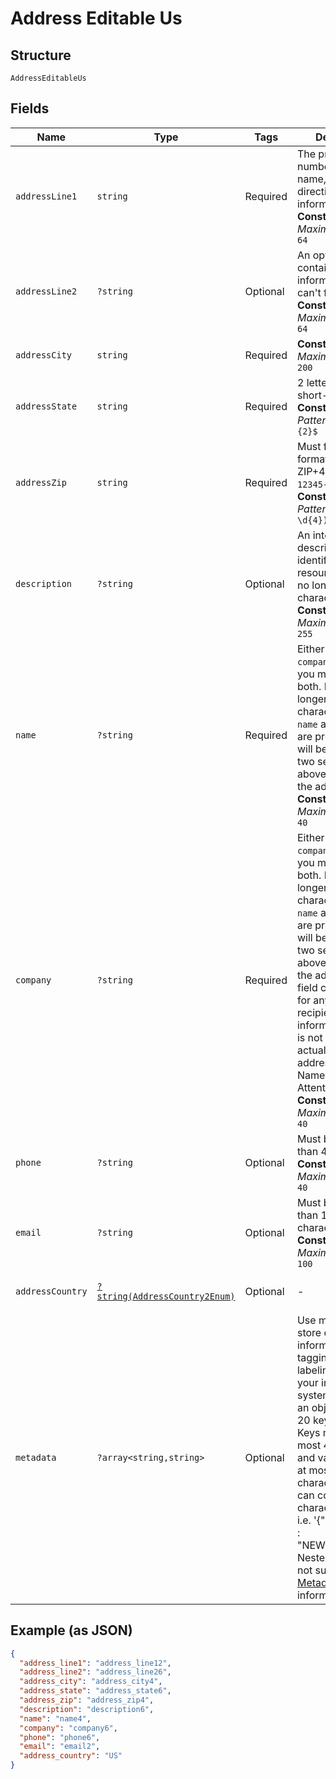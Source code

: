 
# Address Editable Us

## Structure

`AddressEditableUs`

## Fields

| Name | Type | Tags | Description | Getter | Setter |
|  --- | --- | --- | --- | --- | --- |
| `addressLine1` | `string` | Required | The primary number, street name, and directional information.<br>**Constraints**: *Maximum Length*: `64` | getAddressLine1(): string | setAddressLine1(string addressLine1): void |
| `addressLine2` | `?string` | Optional | An optional field containing any information which can't fit into line 1.<br>**Constraints**: *Maximum Length*: `64` | getAddressLine2(): ?string | setAddressLine2(?string addressLine2): void |
| `addressCity` | `string` | Required | **Constraints**: *Maximum Length*: `200` | getAddressCity(): string | setAddressCity(string addressCity): void |
| `addressState` | `string` | Required | 2 letter state short-name code<br>**Constraints**: *Pattern*: `^[a-zA-Z]{2}$` | getAddressState(): string | setAddressState(string addressState): void |
| `addressZip` | `string` | Required | Must follow the ZIP format of `12345` or ZIP+4 format of `12345-1234`.<br>**Constraints**: *Pattern*: `^\d{5}(-\d{4})?$` | getAddressZip(): string | setAddressZip(string addressZip): void |
| `description` | `?string` | Optional | An internal description that identifies this resource. Must be no longer than 255 characters.<br>**Constraints**: *Maximum Length*: `255` | getDescription(): ?string | setDescription(?string description): void |
| `name` | `?string` | Required | Either `name` or `company` is required, you may also add both. Must be no longer than 40 characters. If both `name` and `company` are provided, they will be printed on two separate lines above the rest of the address.<br>**Constraints**: *Maximum Length*: `40` | getName(): ?string | setName(?string name): void |
| `company` | `?string` | Required | Either `name` or `company` is required, you may also add both. Must be no longer than 40 characters. If both `name` and `company` are provided, they will be printed on two separate lines above the rest of the address. This field can be used for any secondary recipient information which is not part of the actual mailing address (Company Name, Department, Attention Line, etc).<br>**Constraints**: *Maximum Length*: `40` | getCompany(): ?string | setCompany(?string company): void |
| `phone` | `?string` | Optional | Must be no longer than 40 characters.<br>**Constraints**: *Maximum Length*: `40` | getPhone(): ?string | setPhone(?string phone): void |
| `email` | `?string` | Optional | Must be no longer than 100 characters.<br>**Constraints**: *Maximum Length*: `100` | getEmail(): ?string | setEmail(?string email): void |
| `addressCountry` | [`?string(AddressCountry2Enum)`](../../doc/models/address-country-2-enum.md) | Optional | - | getAddressCountry(): ?string | setAddressCountry(?string addressCountry): void |
| `metadata` | `?array<string,string>` | Optional | Use metadata to store custom information for tagging and labeling back to your internal systems. Must be an object with up to 20 key-value pairs. Keys must be at most 40 characters and values must be at most 500 characters. Neither can contain the characters `"` and `\`. i.e. '{"customer_id" : "NEWYORK2015"}' Nested objects are not supported.  See [Metadata](#section/Metadata) for more information. | getMetadata(): ?array | setMetadata(?array metadata): void |

## Example (as JSON)

```json
{
  "address_line1": "address_line12",
  "address_line2": "address_line26",
  "address_city": "address_city4",
  "address_state": "address_state6",
  "address_zip": "address_zip4",
  "description": "description6",
  "name": "name4",
  "company": "company6",
  "phone": "phone6",
  "email": "email2",
  "address_country": "US"
}
```

